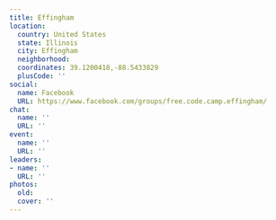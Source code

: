 ```yaml
---
title: Effingham
location:
  country: United States
  state: Illinois
  city: Effingham
  neighborhood: 
  coordinates: 39.1200418,-88.5433829
  plusCode: ''
social:
  name: Facebook
  URL: https://www.facebook.com/groups/free.code.camp.effingham/
chat:
  name: ''
  URL: ''
event:
  name: ''
  URL: ''
leaders:
- name: ''
  URL: ''
photos:
  old: 
  cover: ''
---
```

